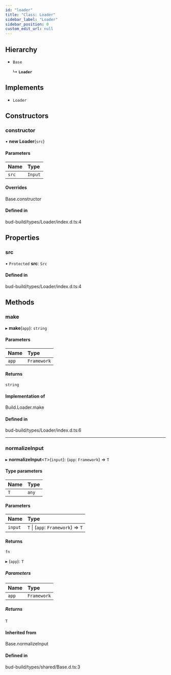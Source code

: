 ```yaml
---
id: "loader"
title: "Class: Loader"
sidebar_label: "Loader"
sidebar_position: 0
custom_edit_url: null
---
```


## Hierarchy

- `Base`

  ↳ **`Loader`**

## Implements

- `Loader`

## Constructors

### constructor

• **new Loader**(`src`)

#### Parameters

| Name | Type |
| :------ | :------ |
| `src` | `Input` |

#### Overrides

Base.constructor

#### Defined in

bud-build/types/Loader/index.d.ts:4

## Properties

### src

• `Protected` **src**: `Src`

#### Defined in

bud-build/types/Loader/index.d.ts:4

## Methods

### make

▸ **make**(`app`): `string`

#### Parameters

| Name | Type |
| :------ | :------ |
| `app` | `Framework` |

#### Returns

`string`

#### Implementation of

Build.Loader.make

#### Defined in

bud-build/types/Loader/index.d.ts:6

___

### normalizeInput

▸ **normalizeInput**<`T`\>(`input`): (`app`: `Framework`) => `T`

#### Type parameters

| Name | Type |
| :------ | :------ |
| `T` | `any` |

#### Parameters

| Name | Type |
| :------ | :------ |
| `input` | `T` \| (`app`: `Framework`) => `T` |

#### Returns

`fn`

▸ (`app`): `T`

##### Parameters

| Name | Type |
| :------ | :------ |
| `app` | `Framework` |

##### Returns

`T`

#### Inherited from

Base.normalizeInput

#### Defined in

bud-build/types/shared/Base.d.ts:3
